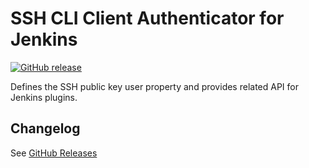 # SSH CLI Client Authenticator for Jenkins

[![GitHub release](https://img.shields.io/github/release/jenkinsci/ssh-cli-auth-module.svg?label=release)](https://github.com/jenkinsci/ssh-cli-auth-module/releases/latest)

Defines the SSH public key user property and provides related API for Jenkins plugins.

## Changelog

See [GitHub Releases](https://github.com/jenkinsci/ssh-cli-auth-module/releases)
